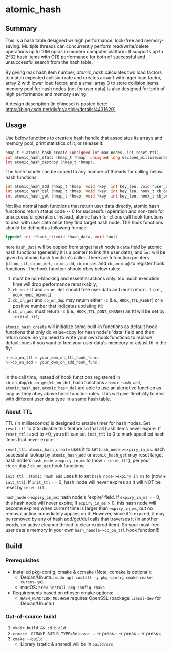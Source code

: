 # atomic_hash

## Summary
This is a hash table designed w/ high performance, lock-free and memory-saving. Multiple threads can concurrently perform read/write/delete operations up to 10M ops/s in modern computer platform. It supports up to 2^32 hash items with O(1) performance for both of successful and unsuccessful search from the hash table.

By giving max hash item number, *atomic_hash* calculates two load factors to match expected collision rate and creates array 1 with higer load factor, array 2 with lower load factor, and a small array 3 to store collision items. memory pool for hash nodes (not for user data) is also designed for both of high performance and memory saving.

A design description (in chinese) is posted here:
https://blog.csdn.net/divfor/article/details/44316291

## Usage
Use below functions to create a hash handle that associates its arrays and memory pool, print statistics of it, or release it.
```C
hmap_t * atomic_hash_create (unsigned int max_nodes, int reset_ttl);
int atomic_hash_stats (hmap_t *hmap, unsigned long escaped_milliseconds);
int atomic_hash_destroy (hmap_t *hmap);
```
The hash handle can be copied to any number of threads for calling below hash functions:
```C
int atomic_hash_add (hmap_t *hmap, void *key, int key_len, void *user_data, int init_ttl, hook_t cb_on_dup, void *out);
int atomic_hash_del (hmap_t *hmap, void *key, int key_len, hook_t cb_on_del, void *out); //delete all matches
int atomic_hash_get (hmap_t *hmap, void *key, int key_len, hook_t cb_on_get, void *out); //get the first match
```
Not like normal hash functions that return user data directly, atomic hash functions return status code -- 0 for successful operation and non-zero for unsuccessful operation. Instead, atomic hash functions call hook functions to deal with user data once they find target hash node. The hook functions should be defined as following format:
```C
typedef int (*hook_t)(void *hash_data, void *out)
```
here `hash_data` will be copied from target hash node's `data` field by atomic hash functions (generally it is a pointer to link the user data), and `out` will be given by atomic hash function's caller. There are 5 function pointers (`cb_on_ttl`, `cb_on_del`, `cb_on_add`, `cb_on_get` and `cb_on_dup`) to register hook functions. The hook function should obey below rules:
  1. must be non-blocking and essential actions only. too much execution time will drop performance remarkablly;
  2. `cb_on_ttl` and `cb_on_del` should free user data and must return `-1` (i.e., `HOOK_NODE_REMOVE`).
  3. `cb_on_get` and `cb_on_dup` may return either `-2` (i.e., `HOOK_TTL_RESET`) or a positive number that indicates updating ttl;
  4. `cb_on_add` must return `-3` (i.e., `HOOK_TTL_DONT_CHANGE`) as ttl will be set by `intital_ttl`;

`atomic_hash_create` will initialize some built-in functions as default hook functions that only do value-copy for hash node's 'data' field and then return code. So you need to write your own hook functions to replace default ones if you want to free your user data's memeory or adjust ttl in the fly:
  ```C
  h->cb_on_ttl = your_own_on_ttl_hook_func;
  h->cb_on_add = your_own_on_add_hook_func;
  ...
  ```
In the call time, instead of hook functions registered in `cb_on_dup`/`cb_on_get`/`cb_on_del`, hash functions `atomic_hash_add`, `atomic_hash_get`, `atomic_hash_del` are able to use an alertative function as long as they obey above hook function rules. This will give flexibility to deal with different user data type in a same hash table.

### About TTL
TTL (in milliseconds) is designed to enable timer for hash nodes. Set `reset_ttl` to 0 to disable this feature so that all hash items never expire. If `reset_ttl` is set to >0, you still can set `init_ttl` to 0 to mark specified hash items that never expire.

`reset_ttl`: `atomic_hash_create` uses it to set `hash_node->expiry_in_ms`. each successful lookup by `atomic_hash_add` or `atomic_hash_get` may reset target hash node's `hash_node->expiry_in_ms` to (now + `reset_ttl`), per your `cb_on_dup` / `cb_on_get` hook functions;

`init_ttl`：`atomic_hash_add` uses it to set `hash_node->expiry_in_ms` to (now + `init_ttl`). If `init_ttl` == 0, hash_node will never expires as it will NOT be reset by `reset_ttl`.

`hash_node->expiry_in_ms`: hash node's 'expire' field. If `expiry_in_ms` == 0, this hash node will never expire; If `expiry_in_ms` > 0, this hash node will become expired when current time is larger than `expiry_in_ms`, but no removal action immediately applies on it. However, since it's expired, it may be removed by any of hash add/get/del calls that traverses it (in another words, no active cleanup thread to clear expired item). So your must free user data's memory in your own `hash_handle->cb_on_ttl` hook function!!!


## Build
### Prerequisites
* Installed pkg-config, cmake & ccmake (Note: ccmake is optional):
    * Debian/Ubuntu: `sudo apt install -y pkg-config cmake cmake-curses-gui`
    * macOS: `brew install pkg-config cmake`
* Requirements based on chosen cmake options:
  * `HASH_FUNCTION`: `MD5HASH` requires OpenSSL (package `libssl-dev` for Debian/Ubuntu)

### Out-of-source build
1. `mkdir build && cd build`
2. `ccmake -DCMAKE_BUILD_TYPE=Release ..` &rarr; press `c` &rarr; press `c` &rarr; press `g`
3. `cmake --build .`
    * Library (static & shared) will be in `build/src`
